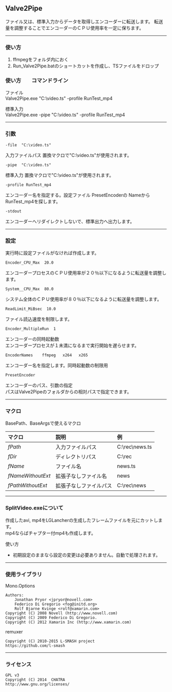 ﻿
## Valve2Pipe

ファイル又は、標準入力からデータを取得しエンコーダーに転送します。
転送量を調整することでエンコーダーのＣＰＵ使用率を一定に保ちます。



------------------------------------------------------------------
### 使い方

1. ffmpegをフォルダ内におく
2. Run_Valve2Pipe.batのショートカットを作成し、TSファイルをドロップ



### 使い方　　コマンドライン

ファイル  
Valve2Pipe.exe  "C:\video.ts"        -profile RunTest_mp4

標準入力  
Valve2Pipe.exe  -pipe "C:\video.ts"  -profile RunTest_mp4



------------------------------------------------------------------
### 引数

    -file  "C:\video.ts"
入力ファイルパス
置換マクロで"C:\video.ts"が使用されます。

    -pipe  "C:\video.ts"
標準入力
置換マクロで"C:\video.ts"が使用されます。


    -profile RunTest_mp4
エンコーダー名を指定する。設定ファイル PresetEncoderの Nameから RunTest_mp4を探します。


    -stdout
エンコーダーへリダイレクトしないで、標準出力へ出力します。



------------------------------------------------------------------
### 設定
実行時に設定ファイルがなければ作成します。  

    Encoder_CPU_Max  20.0  
エンコーダープロセスのＣＰＵ使用率が２０％以下になるように転送量を調整します。  


    System__CPU_Max  80.0  
システム全体のＣＰＵ使用率が８０％以下になるように転送量を調整します。  


    ReadLimit_MiBsec  10.0  
ファイル読込速度を制限します。  


    Encoder_MultipleRun  1  
エンコーダーの同時起動数  
エンコーダープロセスが１未満になるまで実行開始を遅らせます。

    EncoderNames    ffmpeg   x264   x265  
エンコーダー名を指定します。同時起動数の制限用  


    PresetEncoder  
エンコーダーのパス、引数の指定  
パスはValve2Pipeのフォルダからの相対パスで指定できます。  



-----------------------------------------------------------------
### マクロ

BasePath、BaseArgsで使えるマクロ  

|  マクロ             |  説明                     |  例               |
|:--------------------|:--------------------------|:----------------- |
|  $fPath$            |  入力ファイルパス         |  C:\rec\news.ts   |
|  $fDir$             |  ディレクトリパス         |  C:\rec           |
|  $fName$            |  ファイル名               |  news.ts          |
|  $fNameWithoutExt$  |  拡張子なしファイル名     |  news             |
|  $fPathWithoutExt$  |  拡張子なしファイルパス   |  C:\rec\news      |



------------------------------------------------------------------
### SplitVideo.exeについて

作成したavi, mp4をLGLancherの生成したフレームファイルを元にカットします。  
mp4ならばチャプター付mp4も作成します。 


使い方  
 
 - 初期設定のままなら設定の変更は必要ありません。自動で処理されます。  



------------------------------------------------------------------
### 使用ライブラリ

Mono.Options  

    Authors:  
        Jonathan Pryor <jpryor@novell.com>  
        Federico Di Gregorio <fog@initd.org>  
        Rolf Bjarne Kvinge <rolf@xamarin.com>  
    Copyright (C) 2008 Novell (http://www.novell.com)  
    Copyright (C) 2009 Federico Di Gregorio.  
    Copyright (C) 2012 Xamarin Inc (http://www.xamarin.com)  


remuxer  

    Copyright (C) 2010-2015 L-SMASH project  
    https://github.com/l-smash  
 
 
 
------------------------------------------------------------------
### ライセンス

    GPL v3
    Copyright (C) 2014  CHATRA
    http://www.gnu.org/licenses/




